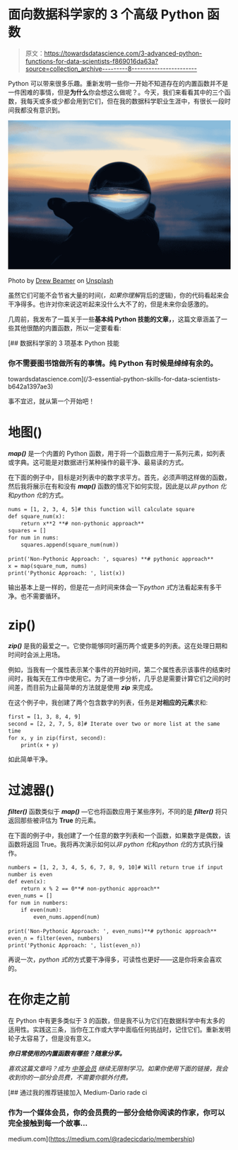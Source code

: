 # 面向数据科学家的 3 个高级 Python 函数

> 原文：<https://towardsdatascience.com/3-advanced-python-functions-for-data-scientists-f869016da63a?source=collection_archive---------8----------------------->

Python 可以带来很多乐趣。重新发明一些你一开始不知道存在的内置函数并不是一件困难的事情，但是**为什么**你会想这么做呢？。今天，我们来看看其中的三个函数，我每天或多或少都会用到它们，但在我的数据科学职业生涯中，有很长一段时间我都没有意识到。

![](img/e1adfa77b6b21c56a155b0fe23141edf.png)

Photo by [Drew Beamer](https://unsplash.com/@drew_beamer?utm_source=medium&utm_medium=referral) on [Unsplash](https://unsplash.com?utm_source=medium&utm_medium=referral)

虽然它们可能不会节省大量的时间(*，如果你理解*背后的逻辑)，你的代码看起来会干净得多。也许对你来说这听起来没什么大不了的，但是未来你会感激的。

几周前，我发布了一篇关于一些**基本纯 Python 技能的文章，**，这篇文章涵盖了一些其他很酷的内置函数，所以一定要看看:

[](/3-essential-python-skills-for-data-scientists-b642a1397ae3) [## 数据科学家的 3 项基本 Python 技能

### 你不需要图书馆做所有的事情。纯 Python 有时候是绰绰有余的。

towardsdatascience.com](/3-essential-python-skills-for-data-scientists-b642a1397ae3) 

事不宜迟，就从第一个开始吧！

# 地图()

***map()*** 是一个内置的 Python 函数，用于将一个函数应用于一系列元素，如列表或字典。这可能是对数据进行某种操作的最干净、最易读的方式。

在下面的例子中，目标是对列表中的数字求平方。首先，必须声明这样做的函数，然后我将展示在有和没有 ***map()*** 函数的情况下如何实现，因此是以*非 python 化*和*python 化*的方式。

```
nums = [1, 2, 3, 4, 5]# this function will calculate square
def square_num(x): 
    return x**2 **# non-pythonic approach**
squares = []
for num in nums:
    squares.append(square_num(num))

print('Non-Pythonic Approach: ', squares) **# pythonic approach**
x = map(square_num, nums)
print('Pythonic Approach: ', list(x))
```

输出基本上是一样的，但是花一点时间来体会一下*python 式*方法看起来有多干净。也不需要循环。

# zip()

***zip()*** 是我的最爱之一。它使你能够同时遍历两个或更多的列表。这在处理日期和时间时会派上用场。

例如，当我有一个属性表示某个事件的开始时间，第二个属性表示该事件的结束时间时，我每天在工作中使用它。为了进一步分析，几乎总是需要计算它们之间的时间差，而目前为止最简单的方法就是使用 ***zip*** 来完成。

在这个例子中，我创建了两个包含数字的列表，任务是**对相应的元素**求和:

```
first = [1, 3, 8, 4, 9]
second = [2, 2, 7, 5, 8]# Iterate over two or more list at the same time
for x, y in zip(first, second):
    print(x + y)
```

如此简单干净。

# 过滤器()

***filter()*** 函数类似于 ***map()*** —它也将函数应用于某些序列，不同的是 ***filter()*** 将只返回那些被评估为 **True** 的元素。

在下面的例子中，我创建了一个任意的数字列表和一个函数，如果数字是偶数，该函数将返回 True。我将再次演示如何以*非 python 化*和*python 化*的方式执行操作。

```
numbers = [1, 2, 3, 4, 5, 6, 7, 8, 9, 10]# Will return true if input number is even
def even(x):
    return x % 2 == 0**# non-pythonic approach**
even_nums = []
for num in numbers:
    if even(num):
        even_nums.append(num)

print('Non-Pythonic Approach: ', even_nums)**# pythonic approach**
even_n = filter(even, numbers)
print('Pythonic Approach: ', list(even_n))
```

再说一次，*python 式的*方式要干净得多，可读性也更好——这是你将来会喜欢的。

# 在你走之前

在 Python 中有更多类似于 3 的函数，但是我不认为它们在数据科学中有太多的适用性。实践这三条，当你在工作或大学中面临任何挑战时，记住它们。重新发明轮子太容易了，但是没有意义。

***你日常使用的内置函数有哪些？随意分享。***

*喜欢这篇文章吗？成为* [*中等会员*](https://medium.com/@radecicdario/membership) *继续无限制学习。如果你使用下面的链接，我会收到你的一部分会员费，不需要你额外付费。*

[](https://medium.com/@radecicdario/membership) [## 通过我的推荐链接加入 Medium-Dario rade ci

### 作为一个媒体会员，你的会员费的一部分会给你阅读的作家，你可以完全接触到每一个故事…

medium.com](https://medium.com/@radecicdario/membership)